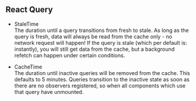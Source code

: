 ## React Query

- StaleTime <br/>
  The duration until a query transitions from fresh to stale. As long as the query is fresh, data will always be read from the cache only - no network request will happen! If the query is stale (which per default is: instantly), you will still get data from the cache, but a background refetch can happen under certain conditions.

- CacheTime <br/>
  The duration until inactive queries will be removed from the cache. This defaults to 5 minutes. Queries transition to the inactive state as soon as there are no observers registered, so when all components which use that query have unmounted.

